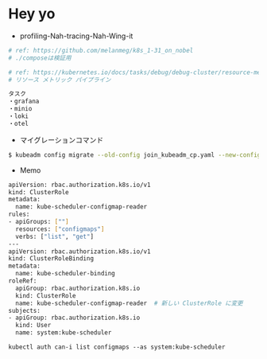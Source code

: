 # Hey yo

- profiling-Nah-tracing-Nah-Wing-it

```bash
# ref: https://github.com/melanmeg/k8s_1-31_on_nobel
# ./composeは検証用

# ref: https://kubernetes.io/docs/tasks/debug/debug-cluster/resource-metrics-pipeline/
# リソース メトリック パイプライン
```

```bash
タスク
・grafana
・minio
・loki
・otel
```

- マイグレーションコマンド
```bash
$ kubeadm config migrate --old-config join_kubeadm_cp.yaml --new-config new_join_kubeadm_cp.yaml
```

- Memo
```bash
apiVersion: rbac.authorization.k8s.io/v1
kind: ClusterRole
metadata:
  name: kube-scheduler-configmap-reader
rules:
- apiGroups: [""]
  resources: ["configmaps"]
  verbs: ["list", "get"]
---
apiVersion: rbac.authorization.k8s.io/v1
kind: ClusterRoleBinding
metadata:
  name: kube-scheduler-binding
roleRef:
  apiGroup: rbac.authorization.k8s.io
  kind: ClusterRole
  name: kube-scheduler-configmap-reader  # 新しい ClusterRole に変更
subjects:
- apiGroup: rbac.authorization.k8s.io
  kind: User
  name: system:kube-scheduler
```

`kubectl auth can-i list configmaps --as system:kube-scheduler`
